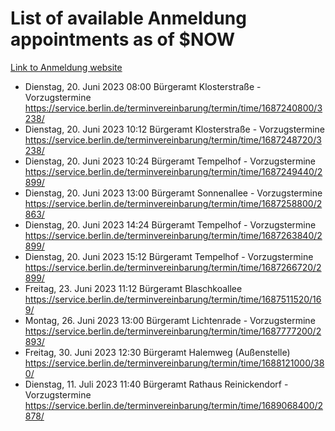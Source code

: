 # List of available Anmeldung appointments as of $NOW
[Link to Anmeldung website](https://service.berlin.de/terminvereinbarung/termin/tag.php?termin=1&anliegen[]=120686&dienstleisterlist=122210,122217,327316,122219,327312,122227,327314,122231,327346,122243,327348,122254,122252,329742,122260,329745,122262,329748,122271,327278,122273,327274,122277,327276,330436,122280,327294,122282,327290,122284,327292,122291,327270,122285,327266,122286,327264,122296,327268,150230,329760,122297,327286,122294,327284,122312,329763,122314,329775,122304,327330,122311,327334,122309,327332,317869,122281,327352,122279,329772,122283,122276,327324,122274,327326,122267,329766,122246,327318,122251,327320,122257,327322,122208,327298,122226,327300&herkunft=http%3A%2F%2Fservice.berlin.de%2Fdienstleistung%2F120686%2F)
- Dienstag, 20. Juni 2023 08:00 Bürgeramt Klosterstraße - Vorzugstermine https://service.berlin.de/terminvereinbarung/termin/time/1687240800/3238/
- Dienstag, 20. Juni 2023 10:12 Bürgeramt Klosterstraße - Vorzugstermine https://service.berlin.de/terminvereinbarung/termin/time/1687248720/3238/
- Dienstag, 20. Juni 2023 10:24 Bürgeramt Tempelhof - Vorzugstermine https://service.berlin.de/terminvereinbarung/termin/time/1687249440/2899/
- Dienstag, 20. Juni 2023 13:00 Bürgeramt Sonnenallee - Vorzugstermine https://service.berlin.de/terminvereinbarung/termin/time/1687258800/2863/
- Dienstag, 20. Juni 2023 14:24 Bürgeramt Tempelhof - Vorzugstermine https://service.berlin.de/terminvereinbarung/termin/time/1687263840/2899/
- Dienstag, 20. Juni 2023 15:12 Bürgeramt Tempelhof - Vorzugstermine https://service.berlin.de/terminvereinbarung/termin/time/1687266720/2899/
- Freitag, 23. Juni 2023 11:12 Bürgeramt Blaschkoallee https://service.berlin.de/terminvereinbarung/termin/time/1687511520/169/
- Montag, 26. Juni 2023 13:00 Bürgeramt Lichtenrade - Vorzugstermine https://service.berlin.de/terminvereinbarung/termin/time/1687777200/2893/
- Freitag, 30. Juni 2023 12:30 Bürgeramt Halemweg (Außenstelle) https://service.berlin.de/terminvereinbarung/termin/time/1688121000/380/
- Dienstag, 11. Juli 2023 11:40 Bürgeramt Rathaus Reinickendorf - Vorzugstermine https://service.berlin.de/terminvereinbarung/termin/time/1689068400/2878/
